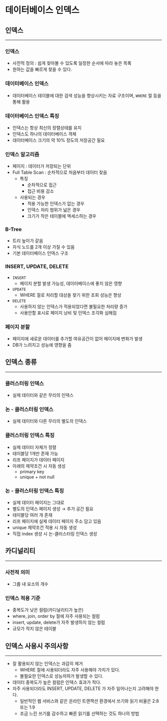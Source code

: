 # 데이터베이스 인덱스

## 인덱스

---

### 인덱스

- 사전적 정의 : 쉽게 찾아볼 수 있도록 일정한 순서에 따라 놓은 목록
- 원하는 값을 빠르게 찾을 수 있다.

### 데이터베이스 인덱스

- 데이터베이스 테이블에 대한 검색 성능을 향상시키는 자료 구조이며, `WHERE` 절 등을 통해 활용

### 데이터베이스 인덱스 특징

- 인덱스는 항상 최신의 정렬상태를 유지
- 인덱스도 하나의 데이터베이스 객체
- 데이터베이스 크기의 약 10% 정도의 저장공간 필요

### 인덱스 알고리즘

- 페이지 : 데이터가 저장되는 단위
- Full Table Scan : 순차적으로 처음부터 데이터 찾음
    - 특징
        - 순차적으로 접근
        - 접근 비용 감소
    - 사용되는 경우
        - 적용 가능한 인덱스가 없는 경우
        - 인덱스 처리 범위가 넓은 경우
        - 크기가 작은 테이블에 엑세스하는 경우

### B-Tree

- 트리 높이가 같음
- 자식 노드를 2개 이상 가질 수 있음
- 기본 데이터베이스 인덱스 구조

### INSERT, UPDATE, DELETE

- `INSERT`
    - 페이지 분할 발생 가능성, 데이터베이스에 좋지 않은 영향
- `UPDATE`
    - WHERE 절로 처리할 대상을 찾기 위한 조회 성능은 향상
- `DELETE`
    - 사용하지 않는 인덱스가 적용되었다면 불필요한 처리량 증가
    - 사용안함 표시로 페이지 낭비 및 인덱스 조각화 심해짐

### 페이지 분할

- 페이지에 새로운 데이터를 추가할 여유공간이 없어 페이지에 변화가 발생
- DB가 느려지고 성능에 영향을 줌

## 인덱스 종류

---

### 클러스터링 인덱스

- 실제 데이터와 같은 무리의 인덱스

### 논 - 클러스터링 인덱스

- 실제 데이터와 다른 무리의 별도의 인덱스

### 클러스터링 인덱스 특징

- 실제 데이터 자체가 정렬
- 테이블당 1개만 존재 가능
- 리프 페이지가 데이터 페이지
- 아래의 제약조건 시 자동 생성
    - primary key
    - unique + not null

### 논 - 클러스터링 인덱스 특징

- 실제 데이터 페이지는 그대로
- 별도의 인덱스 페이지 생성 → 추가 공간 필요
- 테이블당 여러 개 존재
- 리프 페이지에 실제 데이터 페이지 주소 담고 있음
- unique 제약조건 적용 시 자동 생성
- 직접 index 생성 시 논-클러스터링 인덱스 생성

## 카디널리티

---

### 사전적 의미

- 그룹 내 요소의 개수

### 인덱스 적용 기준

- 중복도가 낮은 컬럼(카디널리티가 높은)
- where, join, order by 절에 자주 사용되는 컬럼
- insert, update, delete가 자주 발생하지 않는 컬럼
- 규모가 작지 않은 테이블

## 인덱스 사용시 주의사항

---

- 잘 활용되지 않는 인덱스는 과감히 제거
    - WHERE 절에 사용되더라도 자주 사용해야 가치가 있다.
    - 불필요한 인덱스로 성능저하가 발생할 수 있다.
- 데이터 중복도가 높은 컬럼은 인덱스 효과가 적다.
- 자주 사용되더라도 INSERT, UPDATE, DELETE 가 자주 일어나는지 고려해야 한다.
    - 일반적인 웹 서비스와 같은 온라인 트랜잭션 환경에서 쓰기와 읽기 비율은 2:8 또는 1:9
    - 조금 느린 쓰기를 감수하고 빠른 읽기를 선택하는 것도 하나의 방법
